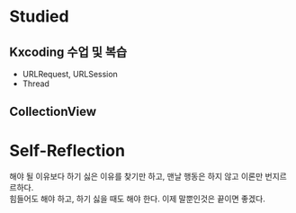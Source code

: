 # Studied

## Kxcoding 수업 및 복습
- URLRequest, URLSession
- Thread

## CollectionView

# Self-Reflection
해야 될 이유보다 하기 싫은 이유를 찾기만 하고, 맨날 행동은 하지 않고 이론만 번지르르하다.  
힘들어도 해야 하고, 하기 싫을 때도 해야 한다. 이제 말뿐인것은 끝이면 좋겠다.

